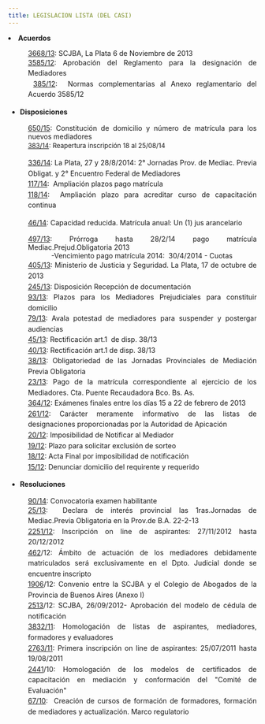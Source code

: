 ```yaml
---
title: LEGISLACION LISTA (DEL CASI)
---
```

<li style="text-align: justify;"><strong>Acuerdos</strong></li>
</ul>
<p style="text-align: justify; margin-left: 40px;"><a href="http://www.casi.com.ar/sites/default/files/Acuerdo3668-13.pdf" target="_blank">3668/13</a>: SCJBA, La Plata 6 de Noviembre de 2013<br /><a href="http://www.casi.com.ar/sites/default/files/Ac.%203585_12.PDF" style="line-height: 1.538em;" target="_blank">3585/12</a><span style="line-height: 1.538em;">:&nbsp;Aprobación del Reglamento para la designación de Mediadores</span><br /><span style="line-height: 1.538em;">&nbsp;</span><a href="http://www.casi.com.ar/sites/default/files/ACUERDO%203585-12.pdf" style="line-height: 1.538em;">385/12</a><span style="line-height: 1.538em;">: </span><span style="line-height: 1.538em;">&nbsp;Normas complementarias al Anexo reglamentario del Acuerdo 3585/12</span></p>
<ul>
<li style="text-align: justify;"><strong style="line-height: 1.538em;">Disposiciones</strong></li>
</ul>
<p style="text-align: justify; margin-left: 40px;"><a href="http://www.casi.com.ar/sites/default/files/CONSTITUCION%20DOMICILIO%20NUEVOS%20MEDIADORES%2001.12.2015.pdf" target="_blank">650/15</a>:&nbsp;Constitución de domicilio y número de matrícula para los nuevos mediadores<br /><a href="http://www.casi.com.ar/sites/default/files/Disposicion%20383-14%20%28reapertura%202%20pgas%20%29.pdf" style="line-height: 1.538em; font-size: 13.008px;" target="_blank">383/14</a><span style="line-height: 1.538em; font-size: 13.008px;">: Reapertura inscripción 18 al 25/08/14</span></p>
<p style="text-align: justify; margin-left: 40px;"><span style="line-height: 1.538em;"><a href="http://www.casi.com.ar/sites/default/files/Disposicion%20Nro%20%20336%20-14%20-Jornadas%20LP%202014.pdf" target="_blank">336/14</a>: La Plata, 27 y 28/8/2014: 2&deg; Jornadas Prov. de Mediac. Previa Obligat. y 2&deg; Encuentro Federal de Mediadores</span><br /><a href="http://www.casi.com.ar/sites/default/files/DISPOSICION%20117-14%28AMPLIACION%20PLAZOS%20PAGO%20MAT%20%29.pdf" style="line-height: 1.538em;" target="_blank">117/14</a><span style="line-height: 1.538em;">:&nbsp; Ampliación plazos pago matrícula</span><br /><a href="http://www.casi.com.ar/sites/default/files/DISPOSICION%20118-14%20%28AMPLIACION%20PLAZO%20-P-ACREDITAR%20CURSO%20DE%20CAPACITACION%20CONTINUA%29.pdf" style="line-height: 1.538em;" target="_blank">118/14</a><span style="line-height: 1.538em;">:&nbsp; Ampliación plazo para acreditar curso de capacitación continua</span></p>
<p style="text-align: justify; margin-left: 40px;"><a href="http://www.casi.com.ar/sites/default/files/DISPOSICION%2046-14.pdf" style="line-height: 1.538em;" target="_blank">46/14</a><span style="line-height: 1.538em;">: Capacidad reducida. Matrícula anual: Un (1) jus arancelario</span></p>
<p style="text-align: justify; margin-left: 40px;"><a href="http://www.casi.com.ar/sites/default/files/DISPOSICION%20497-13.pdf" target="_blank">497/13</a>: Prórroga hasta 28/2/14 pago matrícula Mediac.Prejud.Obligatoria 2013<br />&nbsp; &nbsp; &nbsp; &nbsp; &nbsp; &nbsp; -Vencimiento pago matrícula 2014: &nbsp;30/4/2014 - Cuotas<br /><a href="http://www.casi.com.ar/sites/default/files/DISPOSICION%20405-13.pdf" style="line-height: 1.538em;" target="_blank">405/13</a><span style="line-height: 1.538em;">: Ministerio de Justicia y Seguridad. La Plata, 17 de octubre de 2013</span><br /><a href="http://www.casi.com.ar/sites/default/files/disposicion%20245%202%20fojas.pdf" style="line-height: 1.538em;" target="_blank">245/13</a><span style="line-height: 1.538em;">:&nbsp;Disposición Recepción de documentación</span><br /><a href="http://www.casi.com.ar/sites/default/files/Disp%2093%2013%201.pdf" style="line-height: 1.538em;" target="_blank">93/13</a><span style="line-height: 1.538em;">:&nbsp;Plazos para los Mediadores Prejudiciales para constituir domicilio</span><br /><a href="http://www.casi.com.ar/sites/default/files/dispo%2079-13_0.pdf" style="line-height: 1.538em;" target="_blank">79/13</a><span style="line-height: 1.538em;">:&nbsp;</span><span style="line-height: 1.538em;">Avala potestad de mediadores para suspender y postergar audiencias</span><br /><a href="http://www.casi.com.ar/sites/default/files/dispo%2045.pdf" style="line-height: 1.538em;" target="_blank">45/13</a><span style="line-height: 1.538em;">:&nbsp;Rectificación art.1 &nbsp;de disp. 38/13</span><br /><a href="http://www.casi.com.ar/sites/default/files/disp%204013.pdf" style="line-height: 1.538em;" target="_blank">40/13</a><span style="line-height: 1.538em;">:&nbsp;Rectificación art.1 de disp. 38/13</span><br /><a href="http://www.casi.com.ar/sites/default/files/Dispocicion%2038%202013.pdf" style="line-height: 1.538em;" target="_blank">38/13</a><span style="line-height: 1.538em;">:&nbsp;Obligatoriedad de las Jornadas Provinciales de Mediación Previa Obligatoria</span><br /><a href="http://www.casi.com.ar/sites/default/files/23%2013.pdf" style="line-height: 1.538em;" target="_blank">23/13</a><span style="line-height: 1.538em;">:&nbsp;Pago de la matrícula correspondiente al ejercicio de los Mediadores. Cta. Puente Recaudadora Bco. Bs. As.</span><br /><a href="http://www.casi.com.ar/sites/default/files/Disposicion%20Nro.%20364.pdf" style="line-height: 1.538em;" target="_blank">364/12</a><span style="line-height: 1.538em;">:&nbsp;Exámenes finales entre los días 15 a 22 de febrero de 2013</span><br /><a href="http://www.casi.com.ar/sites/default/files/DISPOSICION%20261-12.pdf" style="line-height: 1.538em;" target="_blank">261/12</a><span style="line-height: 1.538em;">: Carácter meramente informativo de las listas de designaciones proporcionadas por la Autoridad de Apicación</span><br /><a href="http://www.casi.com.ar/sites/default/files/Disposicion%2020-12%20IMPOSIBILIDAD%20DE%20NOT.%20AL%20MEDIADOR.pdf" style="line-height: 1.538em;" target="_blank">20/12</a><span style="line-height: 1.538em;">: I</span><span style="line-height: 1.538em;">mposibilidad de Notificar al Mediador</span><br /><a href="http://www.casi.com.ar/sites/default/files/DISPOSICION%2019-12%20PLAZO%20PARA%20SOLICITAR%20EXCLUSION%20DEL%20SORTEO.pdf" style="line-height: 1.538em;" target="_blank">19/12</a><span style="line-height: 1.538em;">: Plazo para solicitar exclusión de sorteo</span><br /><a href="http://www.casi.com.ar/sites/default/files/DISPOSICION%2018-12%20ACTA%20FINAL%20POR%20IMPOSIBILIDAD%20DE%20NOTIFICACION.pdf" style="line-height: 1.538em;" target="_blank">18/12</a><span style="line-height: 1.538em;">:&nbsp;Acta Final por imposibilidad de notificación</span><br /><a href="http://www.casi.com.ar/sites/default/files/DISPOSICION%2015-12_1.pdf" style="line-height: 1.538em;" target="_blank">15/12</a><span style="line-height: 1.538em;">:&nbsp;</span><span style="line-height: 1.538em;">Denunciar domicilio del requirente y requerido</span></p>
<ul>
<li style="text-align: justify;"><strong style="line-height: 1.538em;">Resoluciones&nbsp;</strong></li>
</ul>
<p style="text-align: justify; margin-left: 40px;"><a href="http://www.casi.com.ar/sites/default/files/RESOLUCION%2090-14%20CONVOCATORIA%20EXAMEN%20HABILITANTE.pdf" target="_blank">90/14</a>: Convocatoria examen habilitante<br /><a href="http://www.casi.com.ar/sites/default/files/Resolucion%2025_0.pdf" style="line-height: 1.538em;" target="_blank">25/13</a><span style="line-height: 1.538em;">: &nbsp;Declara de interés provincial las 1ras.Jornadas de Mediac.Previa Obligatoria en la Prov.de B.A. 22-2-13</span><br /><a href="http://www.casi.com.ar/sites/default/files/Resolucion%202251.pdf" style="line-height: 1.538em;" target="_blank">2251/12</a><span style="line-height: 1.538em;">:&nbsp;Inscripción on line de aspirantes: 27/11/2012 hasta 20/12/2012</span><br /><a href="http://www.casi.com.ar/sites/default/files/Resolucion%20462_0.pdf" style="line-height: 1.538em;" target="_blank">462</a><span style="line-height: 1.538em;">/12: Ámbito de actuación de los mediadores debidamente matriculados será exclusivamente en el Dpto. Judicial donde se encuentre inscripto</span><br /><a href="http://www.casi.com.ar/sites/default/files/Resol%20Corte%201906%20Convenio%20Dilig%20Cedulas.pdf" style="line-height: 1.538em;" target="_blank">1906</a><span style="line-height: 1.538em;">/12: Convenio entre la SCJBA y el Colegio de Abogados de la Provincia de Buenos Aires (Anexo I)</span><br /><a href="http://www.casi.com.ar/sites/default/files/resolucion3832-2011.pdf" style="line-height: 1.538em;" target="_blank">2</a><a href="http://www.casi.com.ar/sites/default/files/Rec%20Corte%202513%20%282%29.pdf" style="line-height: 1.538em;" target="_blank">513</a><span style="line-height: 1.538em;">/12: SCJBA, 26/09/2012- Aprobación del modelo de cédula de notificación</span><br /><a href="http://www.casi.com.ar/sites/default/files/resolucion3832-2011.pdf" style="line-height: 1.538em;">3832/11</a><span style="line-height: 1.538em;">:&nbsp;Homologación de listas de aspirantes, mediadores, formadores y evaluadores</span><br /><a href="http://www.casi.com.ar/sites/default/files/Resolucion%202763.pdf" style="line-height: 1.538em;" target="_blank">2763/11</a><span style="line-height: 1.538em;">:&nbsp;Primera inscripción on line de aspirantes: 25/07/2011 hasta 19/08/2011</span><br /><a href="http://www.casi.com.ar/sites/default/files/RESOLUCION%202441.pdf" style="line-height: 1.538em;" target="_blank">2441</a><span style="line-height: 1.538em;">/10: Homologación de los modelos de certificados de capacitación en mediación y conformación del &quot;Comité de Evaluación&quot;</span><br /><a href="http://www.casi.com.ar/sites/default/files/Resolucion%2067%2010%20%282%29.pdf" style="line-height: 1.538em;">67/10</a><span style="line-height: 1.538em;">: &nbsp;Creación de cursos de formación de formadores, formación de mediadores y actualización. Marco regulatorio&nbsp;</span></p>
<div style="text-align: justify; ">&nbsp;</div>
